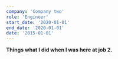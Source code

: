 ```yaml
---
company: 'Company two'
role: 'Engineer'
start_date: '2020-01-01'
end_date: '2020-01-01'
date: '2015-01-01'
---
```


**Things what I did when I was here at job 2.**